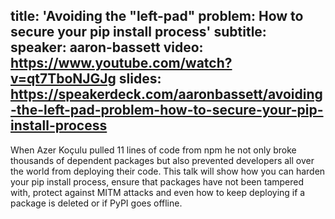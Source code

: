 title: 'Avoiding the "left-pad" problem: How to secure your pip install process'
subtitle:
speaker: aaron-bassett
video: https://www.youtube.com/watch?v=qt7TboNJGJg
slides: https://speakerdeck.com/aaronbassett/avoiding-the-left-pad-problem-how-to-secure-your-pip-install-process
---
When Azer Koçulu pulled 11 lines of code from npm he not only broke thousands of dependent packages but also prevented developers all over the world from deploying their code. This talk will show how you can harden your pip install process, ensure that packages have not been tampered with, protect against MITM attacks and even how to keep deploying if a package is deleted or if PyPI goes offline. 